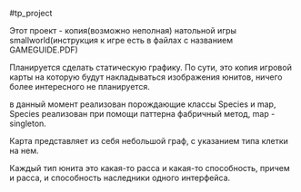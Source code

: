 #tp_project

Этот проект - копия(возможно неполная) натольной игры smallworld(инструкция к игре есть в файлах с названием GAMEGUIDE.PDF)

Планируется сделать статическую графику. По сути, это копия игровой карты на которую будут накладываться изображения юнитов, ничего более интересного не планируется.

в данный момент реализован порождающие классы Species и map, Species реализован при помощи паттерна фабричный метод, map - singleton.

Карта представляет из себя небольшой граф, с указанием типа клетки на нем.

Каждый тип юнита это какая-то расса и какая-то способность, причем и расса, и способность наследники одного интерфейса.

